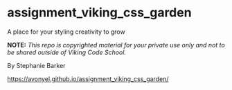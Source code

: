 assignment_viking_css_garden
============================

A place for your styling creativity to grow


**NOTE:** *This repo is copyrighted material for your private use only and not to be shared outside of Viking Code School.*

By Stephanie Barker

https://avonyel.github.io/assignment_viking_css_garden/